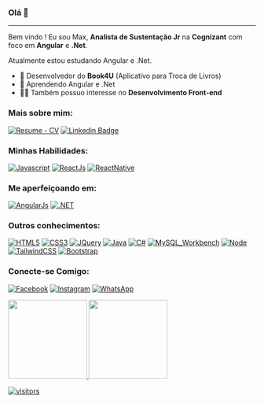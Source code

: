 ### Olá 👋

---------------------------------------

Bem vindo ! Eu sou Max, **Analista de Sustentação Jr** na **Cognizant** com foco em **Angular** e **.Net**.

Atualmente estou estudando Angular e .Net.

- 📖 Desenvolvedor do **Book4U** (Aplicativo para Troca de Livros)
- 🌱 Aprendendo Angular e .Net
- 👩‍💻 Também possuo interesse no **Desenvolvimento Front-end**

### Mais sobre mim:

[![Resume - CV](https://img.shields.io/badge/📄%20Resume-24292e?style=for-the-badge&labelColor=24292e)](https://github.com/maxwsj/maxwsj/blob/main/Max%20William%20-%20(Portugues)%20CV.pdf)
[![Linkedin Badge](https://img.shields.io/badge/MaxWilliam-0077B5?style=for-the-badge&logo=linkedin&logoColor=white)](https://www.linkedin.com/in/max-william-41918b131/)

### Minhas Habilidades:

[![Javascript](https://img.shields.io/badge/JavaScript-F7DF1E?style=for-the-badge&logo=javascript&logoColor=black)](https://github.com/maxwsj)
[![ReactJs](https://img.shields.io/badge/React-20232A?style=for-the-badge&logo=react&logoColor=61DAFB)](https://github.com/maxwsj)
[![ReactNative](https://img.shields.io/badge/React_Native-20232A?style=for-the-badge&logo=react&logoColor=61DAFB)](https://github.com/maxwsj)

### Me aperfeiçoando em:
[![AngularJs](https://img.shields.io/badge/AngularJS-E23237?style=for-the-badge&logo=angularjs&logoColor=white)](https://github.com/maxwsj)
[![.NET](https://img.shields.io/badge/.NET-5C2D91?style=for-the-badge&logo=.net&logoColor=white)](https://github.com/maxwsj)

### Outros conhecimentos:
[![HTML5](https://img.shields.io/badge/HTML5-E34F26?style=for-the-badge&logo=html5&logoColor=white)](https://github.com/maxwsj)
[![CSS3](https://img.shields.io/badge/CSS3-1572B6?style=for-the-badge&logo=css3&logoColor=white)](https://github.com/maxwsj)
[![JQuery](https://img.shields.io/badge/jQuery-0769AD?style=for-the-badge&logo=jquery&logoColor=white)](https://github.com/maxwsj)
[![Java](https://img.shields.io/badge/Java-ED8B00?style=for-the-badge&logo=java&logoColor=white)](https://github.com/maxwsj)
[![C#](https://img.shields.io/badge/C%23-239120?style=for-the-badge&logo=c-sharp&logoColor=white)](https://github.com/maxwsj)
[![MySQL_Workbench](https://img.shields.io/badge/MySQL-00000F?style=for-the-badge&logo=mysql&logoColor=white)](https://github.com/maxwsj)
[![Node](https://img.shields.io/badge/Node.js-43853D?style=for-the-badge&logo=node.js&logoColor=white)](https://github.com/maxwsj)
[![TailwindCSS](https://img.shields.io/badge/Tailwind_CSS-38B2AC?style=for-the-badge&logo=tailwind-css&logoColor=white)](https://github.com/maxwsj)
[![Bootstrap](https://img.shields.io/badge/Bootstrap-563D7C?style=for-the-badge&logo=bootstrap&logoColor=white)](https://github.com/maxwsj)

### Conecte-se Comigo:
[![Facebook](https://img.shields.io/badge/Facebook-1877F2?style=for-the-badge&logo=facebook&logoColor=white)](https://www.facebook.com/max.willian.54772)
[![Instagram](https://img.shields.io/badge/Instagram-E4405F?style=for-the-badge&logo=instagram&logoColor=white)](https://www.instagram.com/willsntk/)
[![WhatsApp](https://img.shields.io/badge/WhatsApp-25D366?style=for-the-badge&logo=whatsapp&logoColor=white)](https://wa.me/5511910452347/?text=Olá%20vim%20pelo%20GitHub)

<div>
  <a href="https://github.com/maxwsj">
  <img height="160em" src="https://github-readme-stats.vercel.app/api?username=maxwsj&show_icons=true&theme=dark&include_all_commits=true&count_private=true"/>
  <img height="160em" src="https://github-readme-stats.vercel.app/api/top-langs/?username=maxwsj&layout=compact&langs_count=7&theme=dark"/>
</div>

![visitors](https://visitor-badge.glitch.me/badge?page_id=maxwsj)
